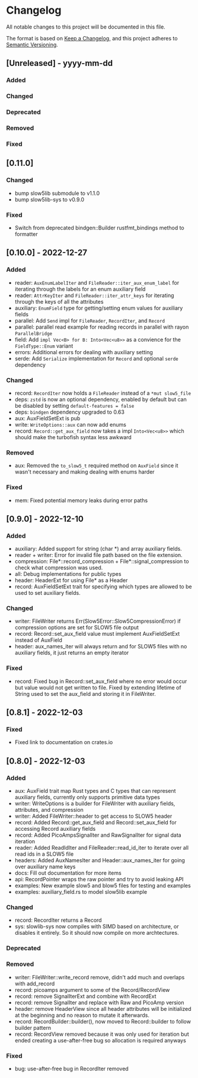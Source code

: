 # Changelog

All notable changes to this project will be documented in this file.

The format is based on [Keep a Changelog](https://keepachangelog.com/en/1.0.0/),
and this project adheres to [Semantic Versioning](https://semver.org/spec/v2.0.0.html).

## [Unreleased] - yyyy-mm-dd

### Added

### Changed

### Deprecated

### Removed

### Fixed

## [0.11.0]

### Changed

- bump slow5lib submodule to v1.1.0
- bump slow5lib-sys to v0.9.0

### Fixed

- Switch from deprecated bindgen::Builder rustfmt_bindings method to formatter

## [0.10.0] - 2022-12-27

### Added

- reader: `AuxEnumLabelIter` and `FileReader::iter_aux_enum_label` for iterating through the labels for an enum auxiliary field
- reader: `AttrKeyIter` and `FileReader::iter_attr_keys` for iterating through the keys of all the attributes
- auxiliary: `EnumField` type for getting/setting enum values for auxiliary fields
- parallel: Add `Send` impl for `FileReader`, `RecordIter`, and `Record`
- parallel: parallel read example for reading records in parallel with rayon `ParallelBridge`
- field: Add `impl Vec<B> for B: Into<Vec<u8>>` as a convience for the `FieldType::Enum` variant
- errors: Additional errors for dealing with auxiliary setting
- serde: Add `Serialize` implementation for `Record` and optional `serde` dependency

### Changed

- record: `RecordIter` now holds a `FileReader` instead of a `*mut slow5_file`
- deps: `zstd` is now an optional dependency, enabled by default but can be disabled by setting `default-features = false`
- deps: `bindgen` dependency upgraded to 0.63
- aux: AuxFieldSetExt is pub
- write: `WriteOptions::aux` can now add enums
- record: `Record::get_aux_field` now takes a impl `Into<Vec<u8>>` which should make the turbofish syntax less awkward

### Removed

- aux: Removed the `to_slow5_t` required method on `AuxField` since it wasn't necessary and making dealing with enums harder


### Fixed

- mem: Fixed potential memory leaks during error paths

## [0.9.0] - 2022-12-10

### Added

- auxiliary: Added support for string (char *) and array auxiliary fields.
- reader + writer: Error for invalid file path based on the file extension.
- compression: File*::record_compression + File*::signal_compression to check what compression was used.
- all: Debug implementations for public types
- header: HeaderExt for using File* as a Header
- record: AuxFieldSetExt trait for specifying which types are allowed to be used to set auxiliary fields.

### Changed

- writer: FileWriter returns Err(Slow5Error::Slow5CompressionError) if compression options are set for SLOW5 file output
- record: Record::set_aux_field value must implement AuxFieldSetExt instead of AuxField
- header: aux_names_iter will always return and for SLOW5 files with no auxiliary fields, it just returns an empty iterator

### Fixed

- record: Fixed bug in Record::set_aux_field where no error would occur but value would not get written to file. Fixed by extending lifetime of String used to set the aux_field and storing it in FileWriter.

## [0.8.1] - 2022-12-03

### Fixed

- Fixed link to documentation on crates.io

## [0.8.0] - 2022-12-03

### Added

- aux: AuxField trait map Rust types and C types that can represent auxiliary fields, currently only supports primitive data types
- writer: WriteOptions is a builder for FileWriter with auxiliary fields, attributes, and compression
- writer: Added FileWriter::header to get access to SLOW5 header
- record: Added Record::get_aux_field and Record::set_aux_field for accessing Record auxiliary fields
- record: Added PicoAmpsSignalIter and RawSignalIter for signal data iteration
- reader: Added ReadIdIter and FileReader::read_id_iter to iterate over all read ids in a SLOW5 file
- headers: Added AuxNamesIter and Header::aux_names_iter for going over auxiliary name keys
- docs: Fill out documentation for more items
- api: RecordPointer wraps the raw pointer and try to avoid leaking API
- examples: New example slow5 and blow5 files for testing and examples
- examples: auxiliary_field.rs to model slow5lib example

### Changed

- record: RecordIter returns a Record
- sys: slowlib-sys now compiles with SIMD based on architecture, or disables it entirely. So it should now compile on more archtectures.

### Deprecated

### Removed

- writer: FileWriter::write_record remove, didn't add much and overlaps with add_record
- record: picoamps argument to some of the Record/RecordView
- record: remove SignalIterExt and combine with RecordExt
- record: remove SignalIter and replace with Raw and PicoAmp version
- header: remove HeaderView since all header attributes will be initialized at the beginning and no reason to mutate it afterwards.
- record: RecordBuilder::builder(), now     moved to Record::builder to follow builder pattern
- record: RecordView removed because it was only used for iteration but ended creating a use-after-free bug so allocation is required anyways

### Fixed

- bug: use-after-free bug in RecordIter removed
